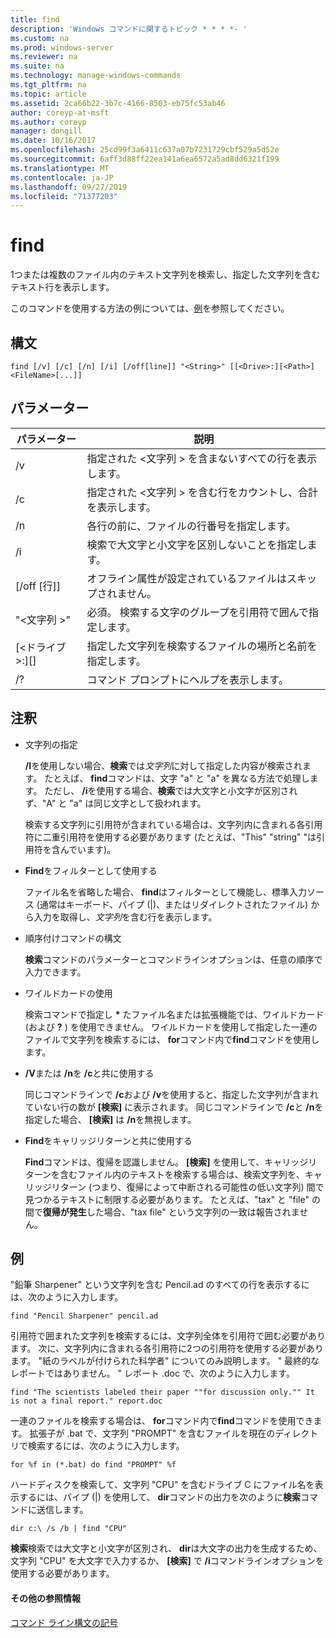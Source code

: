 ```yaml
---
title: find
description: 'Windows コマンドに関するトピック * * * *- '
ms.custom: na
ms.prod: windows-server
ms.reviewer: na
ms.suite: na
ms.technology: manage-windows-commands
ms.tgt_pltfrm: na
ms.topic: article
ms.assetid: 2ca66b22-3b7c-4166-8503-eb75fc53ab46
author: coreyp-at-msft
ms.author: coreyp
manager: dongill
ms.date: 10/16/2017
ms.openlocfilehash: 25cd99f3a6411c637a07b7231729cbf529a5d52e
ms.sourcegitcommit: 6aff3d88ff22ea141a6ea6572a5ad8dd6321f199
ms.translationtype: MT
ms.contentlocale: ja-JP
ms.lasthandoff: 09/27/2019
ms.locfileid: "71377203"
---
```

# <a name="find"></a>find



1つまたは複数のファイル内のテキスト文字列を検索し、指定した文字列を含むテキスト行を表示します。

このコマンドを使用する方法の例については、[例](#BKMK_examples)を参照してください。

## <a name="syntax"></a>構文

```
find [/v] [/c] [/n] [/i] [/off[line]] "<String>" [[<Drive>:][<Path>]<FileName>[...]]
```

## <a name="parameters"></a>パラメーター

|           パラメーター           |                                              説明                                               |
|-------------------------------|--------------------------------------------------------------------------------------------------------|
|              /v               |                    指定された \<文字列 > を含まないすべての行を表示します。                     |
|              /c               |              指定された \<文字列 > を含む行をカウントし、合計を表示します。              |
|              /n               |                            各行の前に、ファイルの行番号を指定します。                             |
|              /i               |                            検索で大文字と小文字を区別しないことを指定します。                            |
|         [/off [行]]          |                        オフライン属性が設定されているファイルはスキップされません。                        |
|          "\<文字列 >"          | 必須。 検索する文字のグループを引用符で囲んで指定します。 |
| [\<ドライブ >:][<Path>]<FileName> |        指定した文字列を検索するファイルの場所と名前を指定します。        |
|              /?               |                                  コマンド プロンプトにヘルプを表示します。                                  |

## <a name="remarks"></a>注釈

-   文字列の指定

    **/I**を使用しない場合、**検索**では*文字列*に対して指定した内容が検索されます。 たとえば、 **find**コマンドは、文字 "a" と "a" を異なる方法で処理します。 ただし、 **/i**を使用する場合、**検索**では大文字と小文字が区別されず、"A" と "a" は同じ文字として扱われます。

    検索する文字列に引用符が含まれている場合は、文字列内に含まれる各引用符に二重引用符を使用する必要があります (たとえば、"This" "string" "は引用符を含んでいます)。
-   **Find**をフィルターとして使用する

    ファイル名を省略した場合、 **find**はフィルターとして機能し、標準入力ソース (通常はキーボード、パイプ (|)、またはリダイレクトされたファイル) から入力を取得し、*文字列*を含む行を表示します。
-   順序付けコマンドの構文

    **検索**コマンドのパラメーターとコマンドラインオプションは、任意の順序で入力できます。
-   ワイルドカードの使用

    検索コマンドで指定し **&#42;** たファイル名または拡張機能では、ワイルドカード (および **?** ) を使用できません。 ワイルドカードを使用して指定した一連のファイルで文字列を検索するには、 **for**コマンド内で**find**コマンドを使用します。
-   **/V**または **/n**を **/c**と共に使用する

    同じコマンドラインで **/c**および **/v**を使用すると、指定した文字列が含まれていない行の数が **[検索]** に表示されます。 同じコマンドラインで **/c**と **/n**を指定した場合、 **[検索]** は **/n**を無視します。
-   **Find**をキャリッジリターンと共に使用する

    **Find**コマンドは、復帰を認識しません。 **[検索]** を使用して、キャリッジリターンを含むファイル内のテキストを検索する場合は、検索文字列を、キャリッジリターン (つまり、復帰によって中断される可能性の低い文字列) 間で見つかるテキストに制限する必要があります。 たとえば、"tax" と "file" の間で**復帰が発生**した場合、"tax file" という文字列の一致は報告されません。

## <a name="BKMK_examples"></a>例

"鉛筆 Sharpener" という文字列を含む Pencil.ad のすべての行を表示するには、次のように入力します。
```
find "Pencil Sharpener" pencil.ad
```
引用符で囲まれた文字列を検索するには、文字列全体を引用符で囲む必要があります。 次に、文字列内に含まれる各引用符に2つの引用符を使用する必要があります。 "紙のラベルが付けられた科学者" についてのみ説明します。 " 最終的なレポートではありません。 " レポート .doc で、次のように入力します。
```
find "The scientists labeled their paper ""for discussion only."" It is not a final report." report.doc
```
一連のファイルを検索する場合は、 **for**コマンド内で**find**コマンドを使用できます。 拡張子が .bat で、文字列 "PROMPT" を含むファイルを現在のディレクトリで検索するには、次のように入力します。
```
for %f in (*.bat) do find "PROMPT" %f 
```
ハードディスクを検索して、文字列 "CPU" を含むドライブ C にファイル名を表示するには、パイプ (|) を使用して、 **dir**コマンドの出力を次のように**検索**コマンドに送信します。
```
dir c:\ /s /b | find "CPU" 
```
**検索**検索では大文字と小文字が区別され、 **dir**は大文字の出力を生成するため、文字列 "CPU" を大文字で入力するか、 **[検索]** で **/i**コマンドラインオプションを使用する必要があります。

#### <a name="additional-references"></a>その他の参照情報

[コマンド ライン構文の記号](command-line-syntax-key.md)